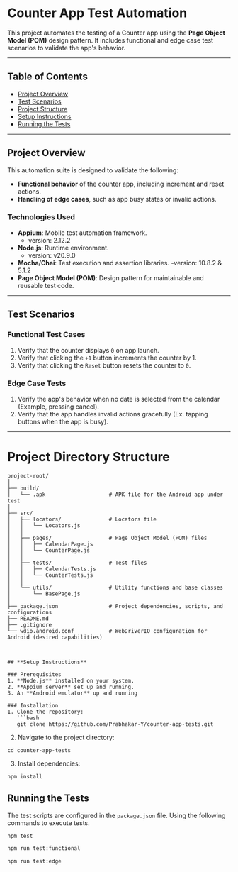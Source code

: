 # **Counter App Test Automation**

This project automates the testing of a Counter app using the **Page Object Model (POM)** design pattern.
It includes functional and edge case test scenarios to validate the app's behavior.

---

## **Table of Contents**
- [Project Overview](#project-overview)
- [Test Scenarios](#test-scenarios)
- [Project Structure](#project-structure)
- [Setup Instructions](#setup-instructions)
- [Running the Tests](#running-the-tests)

---

## **Project Overview**

This automation suite is designed to validate the following:
- **Functional behavior** of the counter app, including increment and reset actions.
- **Handling of edge cases**, such as app busy states or invalid actions.

### **Technologies Used**
- **Appium**: Mobile test automation framework.
  - version: 2.12.2
- **Node.js**: Runtime environment.
  - version: v20.9.0
- **Mocha/Chai**: Test execution and assertion libraries.
    -version: 10.8.2 & 5.1.2
- **Page Object Model (POM)**: Design pattern for maintainable and reusable test code.

---

## **Test Scenarios**

### **Functional Test Cases**
1. Verify that the counter displays `0` on app launch.
2. Verify that clicking the `+1` button increments the counter by 1.
3. Verify that clicking the `Reset` button resets the counter to `0`.

### **Edge Case Tests**
1. Verify the app's behavior when no date is selected from the calendar (Example, pressing cancel).
2. Verify that the app handles invalid actions gracefully (Ex. tapping buttons when the app is busy).

---

# Project Directory Structure

```plaintext
project-root/
│
├── build/                      
│   └── .apk                    # APK file for the Android app under test
│
├── src/
│   ├── locators/               # Locators file
│   │   └── Locators.js  
│   │
│   ├── pages/                  # Page Object Model (POM) files
│   │   ├── CalendarPage.js      
│   │   └── CounterPage.js       
│   │
│   ├── tests/                  # Test files
│   │   ├── CalendarTests.js  
│   │   └── CounterTests.js   
│   │
│   └── utils/                  # Utility functions and base classes
│       └── BasePage.js         
│
├── package.json                # Project dependencies, scripts, and configurations
├── README.md                   
├── .gitignore                  
└── wdio.android.conf           # WebDriverIO configuration for Android (desired capabilities)



## **Setup Instructions**

### Prerequisites
1. **Node.js** installed on your system.
2. **Appium server** set up and running.
3. An **Android emulator** up and running 

### Installation
1. Clone the repository:
   ```bash
   git clone https://github.com/Prabhakar-Y/counter-app-tests.git
   ```

2. Navigate to the project directory:
  ```
  cd counter-app-tests
  ```
3. Install dependencies:
  ```
  npm install
  ```
## Running the Tests
  The test scripts are configured in the `package.json` file. Using the following commands to execute tests.
  

```bash
npm test

npm run test:functional

npm run test:edge
```